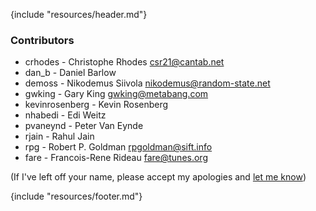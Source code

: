 {include "resources/header.md"}

<div class="contents">

### Contributors

* crhodes - Christophe Rhodes <csr21@cantab.net>
* dan_b - Daniel Barlow
* demoss - Nikodemus Siivola <nikodemus@random-state.net>
* gwking - Gary King <gwking@metabang.com>
* kevinrosenberg - Kevin Rosenberg
* nhabedi - Edi Weitz
* pvaneynd - Peter Van Eynde
* rjain - Rahul Jain
* rpg - Robert P. Goldman <rpgoldman@sift.info>
* fare - Francois-Rene Rideau <fare@tunes.org>

(If I've left off your name, please accept my apologies and
[let me know](mailto:fare@tunes.org))

</div>

</div>
{include "resources/footer.md"}
</div>
